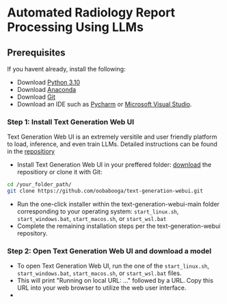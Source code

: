 # Automated Radiology Report Processing Using LLMs

## Prerequisites
If you havent already, install the following:
- Download [Python 3.10](https://www.python.org/downloads/)
- Download [Anaconda](https://www.anaconda.com/download)
- Download [Git](https://github.com/git-guides/install-git)
- Download an IDE such as [Pycharm](https://www.jetbrains.com/pycharm/download/?section=windows) or [Microsoft Visual Studio](https://visualstudio.microsoft.com/downloads/).

### Step 1: Install Text Generation Web UI
Text Generation Web UI is an extremely versitile and user friendly platform to load, inference, and even train LLMs. Detailed instructions can be found in the [repositiory](https://github.com/oobabooga/text-generation-webui/tree/main)
- Install Text Generation Web UI in your preffered folder: [download](https://github.com/oobabooga/text-generation-webui/archive/refs/heads/main.zip) the repositiory or clone it with Git:
```bash
cd /your_folder_path/
git clone https://github.com/oobabooga/text-generation-webui.git
```
- Run the one-click installer within the text-generation-webui-main folder corresponding to your operating system: `start_linux.sh`, `start_windows.bat`, `start_macos.sh`, or `start_wsl.bat`
- Complete the remaining installation steps per the text-generation-webui repository.

### Step 2: Open Text Generation Web UI and download a model
- To open Text Generation Web UI, run the one of the `start_linux.sh`, `start_windows.bat`, `start_macos.sh`, or `start_wsl.bat` files.
- This will print "Running on local URL: ..." followed by a URL. Copy this URL into your web browser to utilize the web user interface.
- 



